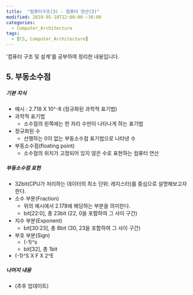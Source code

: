 ```yaml
---
title:  "컴퓨터구조(3) - 컴퓨터 연산(3)"
modified: 2019-05-10T12:00:00-:30:00
categories:
  - Computer_Architecture
tags:
  - [CS, Computer_Architecture]
---
```


'컴퓨터 구조 및 설계'를 공부하여 정리한 내용입니다.

## 5. 부동소수점

##### 기본 지식

-   예시 : 2.718 X 10^-8 (정규화된 과학적 표기법)
-   과학적 표기법
    -   소수점의 왼쪽에는 한 자리 수만이 나타나게 하는 표기법
-   정규화된 수
    -   선행하는 0이 없는 부동소수점 표기법으로 나타낸 수
-   부동소수점(floating point)
    -   소수점의 위치가 고정되어 있지 않은 수로 표현하는 컴퓨터 연산

##### 부동소수점 표현

-   32bit(CPU가 처리하는 데이터의 최소 단위: 레지스터)를 중심으로 설명해보고자 한다.
-   소수 부분(Fraction)
    -   위의 예시에서 2.178에 해당하는 부분을 의미한다.
    -   bit[22:0], 총 23bit (22, 0을 포함하여 그 사이 구간)
-   지수 부분(Exponent)
    -   bit[30:23], 총 8bit (30, 23을 포함하여 그 사이 구간)
-   부호 부분(Sign)
    -   (-1)^s
    -   bit[32], 총 1bit
-   (-1)^S X F X 2^E


##### 나머지 내용
- (추후 업데이트)
